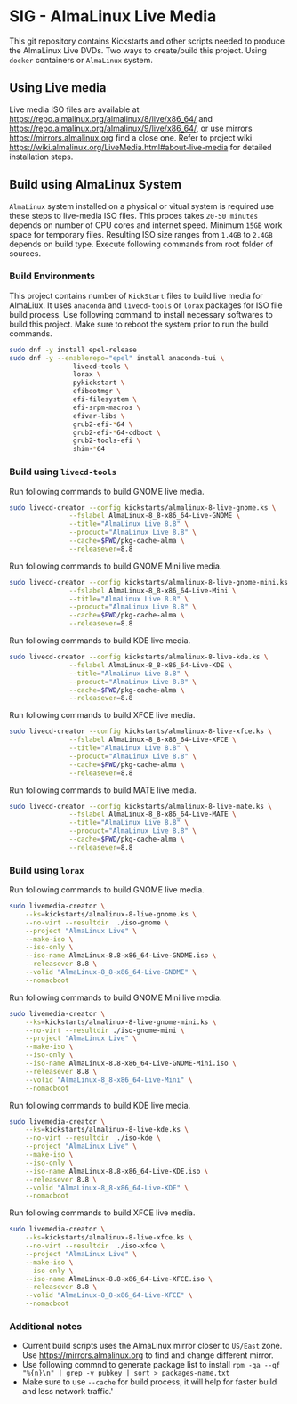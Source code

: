 # SIG - AlmaLinux Live Media

This git repository contains Kickstarts and other scripts needed to produce the AlmaLinux Live DVDs. Two ways to create/build this project. Using `docker` containers or `AlmaLinux` system.

## Using Live media

Live media ISO files are available at https://repo.almalinux.org/almalinux/8/live/x86_64/ and https://repo.almalinux.org/almalinux/9/live/x86_64/, or use mirrors https://mirrors.almalinux.org find a close one. Refer to project wiki https://wiki.almalinux.org/LiveMedia.html#about-live-media for detailed installation steps.

## Build using AlmaLinux System

`AlmaLinux` system installed on a physical or vitual system is required use these steps to live-media ISO files. This proces takes `20-50 minutes` depends on number of CPU cores and internet speed. Minimum `15GB` work space for temporary files. Resulting ISO size ranges from `1.4GB` to `2.4GB` depends on build type. Execute following commands from root folder of sources.


### Build Environments

This project contains number of `KickStart` files to build live media for AlmaLiux. It uses `anaconda` and `livecd-tools` or `lorax` packages for ISO file build process. Use following command to install necessary softwares to build this project. Make sure to reboot the system prior to run the build commands.

```sh
sudo dnf -y install epel-release
sudo dnf -y --enablerepo="epel" install anaconda-tui \
                livecd-tools \
                lorax \
                pykickstart \
                efibootmgr \
                efi-filesystem \
                efi-srpm-macros \
                efivar-libs \
                grub2-efi-*64 \
                grub2-efi-*64-cdboot \
                grub2-tools-efi \
                shim-*64
```

### Build using `livecd-tools`

Run following commands to build GNOME live media.

```sh
sudo livecd-creator --config kickstarts/almalinux-8-live-gnome.ks \
               --fslabel AlmaLinux-8_8-x86_64-Live-GNOME \
               --title="AlmaLinux Live 8.8" \
               --product="AlmaLinux Live 8.8" \
               --cache=$PWD/pkg-cache-alma \
               --releasever=8.8
```

Run following commands to build GNOME Mini live media.

```sh
sudo livecd-creator --config kickstarts/almalinux-8-live-gnome-mini.ks \
               --fslabel AlmaLinux-8_8-x86_64-Live-Mini \
               --title="AlmaLinux Live 8.8" \
               --product="AlmaLinux Live 8.8" \
               --cache=$PWD/pkg-cache-alma \
               --releasever=8.8
```

Run following commands to build KDE live media.

```sh
sudo livecd-creator --config kickstarts/almalinux-8-live-kde.ks \
               --fslabel AlmaLinux-8_8-x86_64-Live-KDE \
               --title="AlmaLinux Live 8.8" \
               --product="AlmaLinux Live 8.8" \
               --cache=$PWD/pkg-cache-alma \
               --releasever=8.8
```

Run following commands to build XFCE live media.

```sh
sudo livecd-creator --config kickstarts/almalinux-8-live-xfce.ks \
               --fslabel AlmaLinux-8_8-x86_64-Live-XFCE \
               --title="AlmaLinux Live 8.8" \
               --product="AlmaLinux Live 8.8" \
               --cache=$PWD/pkg-cache-alma \
               --releasever=8.8
```

Run following commands to build MATE live media.

```sh
sudo livecd-creator --config kickstarts/almalinux-8-live-mate.ks \
               --fslabel AlmaLinux-8_8-x86_64-Live-MATE \
               --title="AlmaLinux Live 8.8" \
               --product="AlmaLinux Live 8.8" \
               --cache=$PWD/pkg-cache-alma \
               --releasever=8.8
```


### Build using `lorax`

Run following commands to build GNOME live media.

```sh
sudo livemedia-creator \
    --ks=kickstarts/almalinux-8-live-gnome.ks \
    --no-virt --resultdir  ./iso-gnome \
    --project "AlmaLinux Live" \
    --make-iso \
    --iso-only \
    --iso-name AlmaLinux-8.8-x86_64-Live-GNOME.iso \
    --releasever 8.8 \
    --volid "AlmaLinux-8_8-x86_64-Live-GNOME" \
    --nomacboot
```

Run following commands to build GNOME Mini live media.

```sh
sudo livemedia-creator \
    --ks=kickstarts/almalinux-8-live-gnome-mini.ks \
    --no-virt --resultdir ./iso-gnome-mini \
    --project "AlmaLinux Live" \
    --make-iso \
    --iso-only \
    --iso-name AlmaLinux-8.8-x86_64-Live-GNOME-Mini.iso \
    --releasever 8.8 \
    --volid "AlmaLinux-8_8-x86_64-Live-Mini" \
    --nomacboot
```

Run following commands to build KDE live media.

```sh
sudo livemedia-creator \
    --ks=kickstarts/almalinux-8-live-kde.ks \
    --no-virt --resultdir  ./iso-kde \
    --project "AlmaLinux Live" \
    --make-iso \
    --iso-only \
    --iso-name AlmaLinux-8.8-x86_64-Live-KDE.iso \
    --releasever 8.8 \
    --volid "AlmaLinux-8_8-x86_64-Live-KDE" \
    --nomacboot
```

Run following commands to build XFCE live media.

```sh
sudo livemedia-creator \
    --ks=kickstarts/almalinux-8-live-xfce.ks \
    --no-virt --resultdir  ./iso-xfce \
    --project "AlmaLinux Live" \
    --make-iso \
    --iso-only \
    --iso-name AlmaLinux-8.8-x86_64-Live-XFCE.iso \
    --releasever 8.8 \
    --volid "AlmaLinux-8_8-x86_64-Live-XFCE" \
    --nomacboot
```

### Additional notes

* Current build scripts uses the AlmaLinux mirror closer to `US/East` zone. Use https://mirrors.almalinux.org to find and change different mirror.
* Use following commnd to generate package list to install `rpm -qa --qf "%{n}\n" | grep -v pubkey | sort > packages-name.txt`
* Make sure to use `--cache` for build process, it will help for faster build and less network traffic.'
